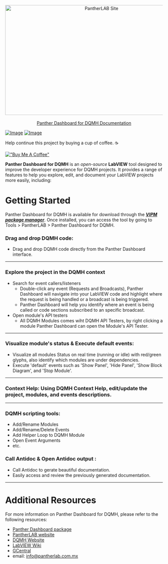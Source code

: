 <p align="center">
  <a href="https://pantherlab.com.mx/en/home/">
<img src="https://pantherlab.com.mx/wp-content/uploads/2021/07/pantherlab-logo.png" alt="PantherLAB Site" style="width:600px;height:350px;"></br></br>
</a>
<a href="https://pantherlab.github.io/PantherDashboard/">Panther Dashboard for DQMH Documentation</a>
</p>

[![Image](https://www.vipm.io/package/pantherlab_lib_panther_dashboard/badge.svg?metric=installs)](https://www.vipm.io/package/pantherlab_lib_panther_dashboard/) [![Image](https://www.vipm.io/package/pantherlab_lib_panther_dashboard/badge.svg?metric=stars)](https://www.vipm.io/package/pantherlab_lib_panther_dashboard/)




Help continue this project by buying a cup of coffee. ☕ 

[!["Buy Me A Coffee"](https://www.buymeacoffee.com/assets/img/custom_images/orange_img.png)](https://www.buymeacoffee.com/enoearias)

**Panther Dashboard for DQMH** is an _open-source_ **LabVIEW** tool designed to improve the developer experience for DQMH projects. It provides a range of features to help you explore, edit, and document your LabVIEW projects more easily, including:

# Getting Started

Panther Dashboard for DQMH is available for download through the ***[VIPM package manager](https://www.vipm.io/package/pantherlab_lib_panther_dashboard/)***. Once installed, you can access the tool by going to Tools > PantherLAB > Panther Dashboard for DQMH.

### **Drag and drop DQMH code**:
- Drag and drop DQMH code directly from the Panther Dashboard interface.
-----------
### **Explore the project in the DQMH context** 
  - Search for event callers/listeners 
    - Double-click any event (Requests and Broadcasts), Panther Dashboard will navigate into your LabVIEW code and highlight where the request is being handled or a broadcast is being triggered.
    - Panther Dashboard will help you identify where an event is being called or code sections subscribed to an specific broadcast.
  - Open module's API testers
    - All DQMH Modules comes wiht DQMH API Testers, by right clicking a module Panther Dashboard can open the Module's API Tester.
-----------
### **Visualize module's status** & **Execute default events**:
  - Visualize all modules Status on real time (running or idle) with red/green glyphs, also identify which modules are under dependencies.
  - Execute 'default' events such as 'Show Panel', 'Hide Panel', 'Show Block Diagram', and 'Stop Module'.
-----------
### **Context Help**: Using DQMH Context Help, edit/update the project, modules, and events descriptions.
-----------
### **DQMH scripting tools**: 
- Add/Rename Modules
- Add/Rename/Delete Events
- Add Helper Loop to DQMH Module
- Open Event Arguments
- etc.
### **Call Antidoc** & **Open Antidoc output** :
  - Call Antidoc to gerate beautiful documentation.
  - Easily access and review the previously generated documentation.
-----------
# Additional Resources

For more information on Panther Dashboard for DQMH, please refer to the following resources:

- [Panther Dashboard package](https://www.vipm.io/package/pantherlab_lib_panther_dashboard/)
- [PantherLAB website](https://pantherlab.com.mx/)
- [DQMH Website](https://dqmh.org/)
- [LabVIEW Wiki](https://labviewwiki.org/wiki/Home)
- [GCentral](https://www.gcentral.org/)
- email: info@pantherlab.com.mx
